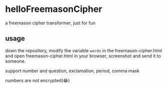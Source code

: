 # helloFreemasonCipher
a freemason cipher transformer, just for fun

## usage
down the repository, modify the variable `words` in the freemason-cipher.html and open freemason-cipher.html in your browser, screenshot and send it to someone.

support number and question, exclamation, period, comma mask

numbers are not encrypted(😂)
